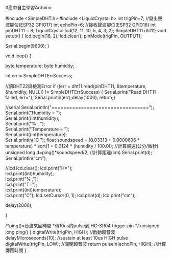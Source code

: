 #高中自主學習Arduino

#include <SimpleDHT.h> 
#include <LiquidCrystal.h> 
int trigPin=7; //發出聲波腳位(ESP32 GPIO17)
int echoPin=6; //接收聲波腳位(ESP32 GPIO16)
int pinDHT11 = 8;
LiquidCrystal lcd(12, 11, 10, 5, 4, 3, 2);
SimpleDHT11 dht11;
void setup() {
  lcd.begin(16, 2); 
  lcd.clear();
  pinMode(trigPin, OUTPUT);
  
  Serial.begin(9600);
  }

void loop() {
  
  byte temperature;
  byte humidity;
  
  int err = SimpleDHTErrSuccess;

  //讀DHT22與檢測Error
  if ((err = dht11.read(pinDHT11, &temperature, &humidity, NULL)) != SimpleDHTErrSuccess) {
       Serial.print("Read DHT11 failed, err="); Serial.println(err);delay(1000);
       return;}
  
  //serial
  Serial.println("=================================");
  Serial.print("Humidity = ");   
  Serial.print((int)humidity);   
  Serial.print("% , ");   
  Serial.print("Temperature = ");   
  Serial.print((int)temperature);   
  Serial.println("C ");
  float soundspeed = (0.03313 + 0.0000606 * temperature) * sqrt(1 + 0.0124 * (humidity / 100.0)); //計算聲速(公分/微秒)
  unsigned long d=ping()*soundspeed/2; //計算距離(cm)
  Serial.print(d);
  Serial.println("cm");
  
  //lcd
  lcd.clear();
  lcd.print("H=");   
  lcd.print((int)humidity);   
  lcd.print("% ,");   
  lcd.print("T=");   
  lcd.print((int)temperature);   
  lcd.print("C");
  lcd.setCursor(0, 1);
  lcd.print(d);
  lcd.print("cm");
  
  delay(2000);
  
  }

/*ping()=音波來回時間
 *傳10us的pulse到 HC-SR04 trigger pin
 */
unsigned long ping() { 
  digitalWrite(trigPin, HIGH); //啟動超音波
  delayMicroseconds(10);  //sustain at least 10us HIGH pulse
  digitalWrite(trigPin, LOW);  //關閉超音波
  return pulseIn(echoPin, HIGH); //計算傳回時間
 }

